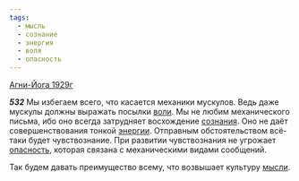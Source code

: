 ```yaml
---
tags:
  - мысль
  - сознание
  - энергия
  - воля
  - опасность
---
```


[Агни-Йога 1929г](/agni/1929)

___532___
Мы избегаем всего, что касается механики мускулов. Ведь даже мускулы должны выражать посылки [воли](/tag/#воля). Мы не любим механического письма, ибо оно всегда затрудняет восхождение [сознания](/tag/#сознание). Оно не даёт совершенствования тонкой [энергии](/tag/#энергия). Отправным обстоятельством всё-таки будет чувствознание. При развитии чувствознания не угрожает [опасность](/tag/#опасность), которая связана с механическими видами сообщений.   

Так будем давать преимущество всему, что возвышает культуру [мысли](/tag/#мысль).